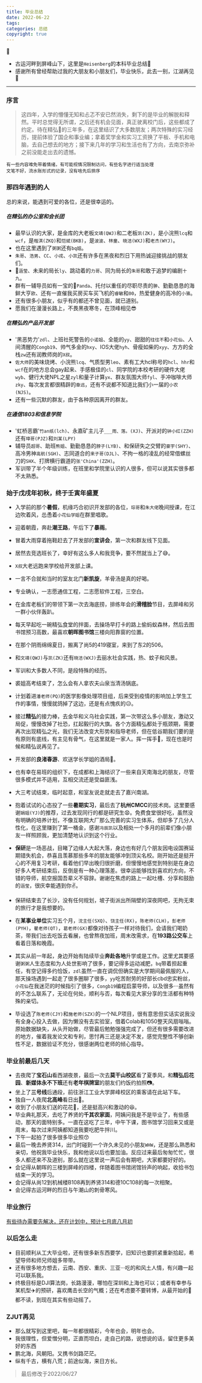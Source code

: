```yaml
---
title: 毕业总结
date: 2022-06-22
tags: 
categories: 总结
copyright: true
---
```


:pushpin:

- 古运河畔到屏峰山下，这里是`Heisenberg`的本科毕业总结:dash:
- 感谢所有曾经帮助过我的大朋友和小朋友们，毕业快乐，此去一别，江湖再见:wave:
<!--more-->

----------

### 序言 ###

> 这四年，入学的懵懂无知和忐忑不安已然消失，剩下的是毕业的解脱和释然。平时总觉得无所谓，之后还有机会见面，真正驶离校门后，这些都成了约定。待在精弘:tomato:的三年多，在这里结识了大多数朋友；两次特殊的实习经历，提前体验了国企和事业编；拿着奖学金和实习工资换了平板、手机和电脑，去自己想去的地方；接下来几年的学习和生活也有了方向，去南京弥补之前没能走出去的遗憾。

    有一些内容难免带着情绪，有可能视情况限制访问，有些名字进行适当处理
    文笔不好，流水账形式的记录，没有啥先后排序

### 那四年遇到的人 ###

总的来说，能遇到可爱的各位，还是很幸运的。

##### 在精弘的办公室和会长团 ##### 

- 最早认识的大家，是金库的大老板`文靖(QWJ)`和二老板`凯(ZK)`，是小浣熊`lcq`和`wcf`，是`楷淇(ZKQ)`和`恺斌(BKB)`，是`波波`、`林童`、`晓洁(WXJ)`和`老杰(WYJ)`。
- 也在这里遇到了`粥粥`还有`bq姐`。
- `朱哥`、`浩男`、`CC`、`小戎`、`小凯`还有许多在黑夜和烈日下用热诚迎接挑战的朋友们。
- :evergreen_tree:`涵莹`、未来的局长`ly`、跳动着的`力哥`、同为局长的`朱哥`和敢于追梦的编剧`十九`。
- 群有一辅导员如有一宝的:panda_face:`Panda`、托付以重任的尽职尽责的`翀`、勤勤恳恳的海鲜大亨`欧`、还有一直催我买房买车买飞机的`睿敏`和`00`，热爱健身的高冷的`小骆`。
- 还有很多小朋友，似乎有的都还不曾见面，就已道别。
- 愿我们在漫漫长路上，不畏黑夜寒冬，在顶峰相见:sunglasses:

##### 在精弘的产品开发部 #####

- '黑恶势力'`zdl`、上班社死警告的`小诺姐`、全能的`yy`、甜甜的`往往不`和`小花仙`、人间清醒的`Congb19`、帅气多金的`hxy`、IOS大佬`hyh`、骨瘦如柴的`xyy`、方方的全栈`zw`还有润教师岗的`X叔`。
- `佐大师`的美味烧烤、小浣熊`lcq`、气质型男`leo`、素有工大hcl称号的`hcl`、`hhr`和`wcf`在的地方总会gay起来、手感极佳的`cl`、同学院的本校考研的硬件大佬`wyb`、健行大佬NPL之星`zyl`和量子计算`yx`、群友氛围大师`fyl`、手冲咖啡大师`zky`、每次发言都很精辟的`章远`，还有不说都不知道比我们小一届的`小农(NJS)`。
- 还有一些沉默的群友，由于各种原因离开的群友。

##### 在通信1803和信息学院 ##### 

- '虹桥恶霸'`竹an纸(lch)`、永嘉矿主儿子`___雨、落。(XJ)`、开派对的`钟小红(ZZH)`还有`璋哥(PJZ)`和`刘某(LPY)`
- 辅导员`超哥`、助班`熊姐`、勤勤恳恳的`脖子(LYB)`、和保研失之交臂的`豪宇(SHY)`、高冷男神`高航(SGH)`、志同道合的`来子哥(DJL)`、不拘一格的凌乱的经常借螺丝刀的`SHX`、打牌横行霸道的`张'China'(ZZH)`。
- 军训带了半个年级训练，在班里和学院里认识的人很多，但可以说其实很多都不太熟悉。
  

### 始于戊戌年初秋，终于壬寅年盛夏 ###

- 入学前的那个**暑假**，机缘巧合初识开发部的各位，`琮哥`和`朱大佬`晚间授课，在江边吹着风，怂恿着`小花仙学姐`在群里唱歌。
- 迎着朝霞，奔赴**潮王路**，午后下了**暴雨**。
- 冒着大雨穿着拖鞋赶去了开发部的**宣讲会**，第一次和群友线下见面。
- 居然去竞选班长了，幸好有这么多人和我竞争，要不然就当上了:sweat_smile:。
- `X叔`大老远跑来学校给开发部上课。
- 一言不合就和当时的室友北门**新凯旋**，羊骨汤是真的好喝。
- 专业确认，一志愿通信工程，二志愿软件工程，三空白。
- 在金库老板们的带领下第一次去海底捞，排练年会的**滑稽脸**节目，去屏峰和另一群小伙伴轰趴。
- 每天早起吃一碗精弘食堂的拌面，去操场早打卡的路上偷蚂蚁森林，然后去图书馆预习高数，最喜欢**朝晖图书馆**三楼向阳靠窗的位置。
- 在那个阴雨绵绵夏日，搬离了尚5的419寝室，来到了东2的506。
- 和`文靖(QWJ)`与`凯(ZK)`还有`晓洁(WXJ)`去丽水社会实践，热、蚊子和风景。
- 军训和大多数人不同，是段特殊的经历。
- 裘姐高考结束了，怎么会有人拿农夫山泉当清汤锅底。
- 计划着进`潘老师(PQ)`的医学影像处理项目组，后来受到疫情的影响加上学生工作的事情，慢慢就鸽掉了这边，还是有点愧疚的:disappointed_relieved:。
- 接过**精弘**的接力棒，去金华和义乌社会实践，第一次带这么多小朋友，激动又局促，慢慢改掉了社恐，扛起毅行的大旗。各个方面精弘都处于瓶颈期，需要再次出现精弘之光，我们无法改变大形势和指导老师，但在低谷期我们要的是有原则有底线，有主见有骨气，在这里就是一家人。挥一挥手:raised_hands:，现在也是时候和精弘说再见了。
- 开发部的**良渚春游**、欢送学长学姐的酒局:beers:。
- 也有幸在易班的组织下，在成都和上海结识了一些来自天南海北的朋友，尽管很多模式并不适用，互相交流还是受益匪浅。
- 大三考试结束，临时起意，和室友说走就走去了嘉兴南湖。
- 抱着试试的心态投了一些**暑期实习**，最后去了**杭州CMCC**的技术岗。这里要感谢`娟姐(YJ)`的推荐，过去发现同行的都是研究生:anguished:。免费食堂很好吃，虽然没有明确的培养计划，不像互联网大厂那么完善的实习生体系，但却多了几分人性化，在这里赚到了第一桶金，感谢`冯辰凯`以及相处一个多月的前辈们像小朋友一样照顾我，更加清楚地认识到这个行业。
- **保研**是一场恶战，目睹了边缘人大起大落，身边也有好几个朋友因电设国赛延期错失机会，恭喜且羡慕那些多年的朋友能够冲到顶尖名校。刚开始还是挺开心的不用复习考研，看着他们早出晚归很折磨，但慢慢地感觉到特别是在身边好多人考研结束后，反倒是有一种心理落差。很幸运能够找到喜欢的方向，不错的导师，航空报国吾辈义不容辞。谢谢在焦虑的路上一起吐槽、分享和鼓励的`涵莹`，很庆幸能遇到你:v:。
- 保研结束去了长沙，没有任何规划，坡子街派出所隔壁的深夜网吧，无拘无束的旅行才是我想要的。
- 在**某事业单位**实习五个月，`沈主任(SXQ)`、`饶主任(RX)`，`陈老师(CLH)`，`彭老师(PYH)`，`瞿老师(QT)`，`葛老师(GX)`都像对待孩子一样对待我们，会请我们喝奶茶，带我们出去吃饭去看展，也曾熬夜加班，周末改需求，在**193路公交车**上看着日落和晚霞。
- 其实从前一年起，身边开始有陆续毕业**奔赴各地**升学或是工作。这里尤其要感谢`粥粥`人生态度和为人处世影响了很多，要记得多运动减肥，`bq`带着担起重任，有空记得多约恰饭，`zdl`虽然一直在调侃但确实是大学期间最佩服的人，那天操场遇到一起走了很多圈聊了很多，`yy`吃苦耐劳的好部长cbd忠实粉丝，`小花仙`在我迷茫的时候指引了很多，`Congb19`编程启蒙导师，以及很多···虽然有的不怎么联系了，无论在何处，顺利与否，每次看见大家分享的生活都有种特殊的亲切。

- 毕设选了`陈老师(CJY)`和`施老师(SZX)`的一个NLP项目，很有意思但实话实说我没有全身心投入去做，因为懒没有去实验室，借着Colab和1050整天风扇嗡嗡。原始数据缺失，从头开始做，尽管最后勉勉强强完成了，但还有很多需要改进的地方，催着我发论文和专利，思忖再三还是决定不发，感觉完整性不够创新性不足，数据验证不充分，很感谢两位老师的倾心指导。

### 毕业前最后几天 ###

- 去夜爬了**宝石山**看西湖夜景，最后一次去**莫干山校区**看了夏季风，和**精弘后花园**、**新媒体永不下班**还有**老年棋牌室**的朋友们约饭约拍照:camera:。
- 坐上了**三号线**后通段，前往浙江工业大学屏峰校区的乘客请在此站下车。
- 独自一人夜爬**北高峰**看日出:sunrise:。
- 收到了小朋友们送的花花:cherry_blossom:，还是挺高兴和激动的:laughing:。
- 毕业典礼那天，去吃了养贤的**千其农家面**，阿姨问我是不是毕业了，有些感动，那天的面特别多。一直在这吃了三年，中午下课，图书馆学习回来又或是周末，每次过来阿姨都知道我要吃肥牛拌川。
- 下午一起拍了很多很多毕业照:kissing_smiling_eyes:
- 最后一晚去养贤314，出门时碰到一个许久未见的小朋友`WHW`，还是那么熟悉和亲切，他祝我毕业快乐，我和他说以后也要加油。反应过来最后匆匆忙忙，很多人都还来不及道别，那么就在这里说一声后会有期吧，大家都要好好的。
- 会记得从朝晖的三楼到屏峰的四楼，伴随着图书馆闭馆铃声的响起，收拾书包结束一天的学习。
- 会记得从尚12到机械楼B108再到养贤314和德10C108的每一次相聚。
- 会记得古运河畔的烈日与午潮山的刺骨寒风。


### 毕业旅行 ###

[有些待办需要先解决，还在计划中，预计七月底八月初][1]

### 以后怎么走 ###

- 目前顺利从工大毕业啦，还有很多新东西要学，旧知识也要抓紧重新拾起，希望导师和师兄师姐多带带。
- 还有很多地方想去，云南、西安、重庆、三亚···吃的和风土人情，有兴趣一起可以联系我。
- 终极目标是DJI算法岗，长路漫漫，哪怕在深圳和上海也可以；或者有幸参与某机型:airplane:的预研，喜欢鹰击长空的气概；还在考虑要不要转博，从最开始的:dog:都不读，到现在其实有些动摇了。

### ZJUT再见 ###

- 那么就写到这里吧，每一年都很精彩，今年也会，明年也会。
- 我很理性，但爱憎分明，正直而坦白，走自己的路，说想说的话，留住更多美好的东西
- 鹏北海，风朝阳。又携书剑路茫茫。
- 纵有千古，横有八荒；前途似海，来日方长。

> 最后修改于2022/06/27

[1]: https://www.lingzhicheng.cn/